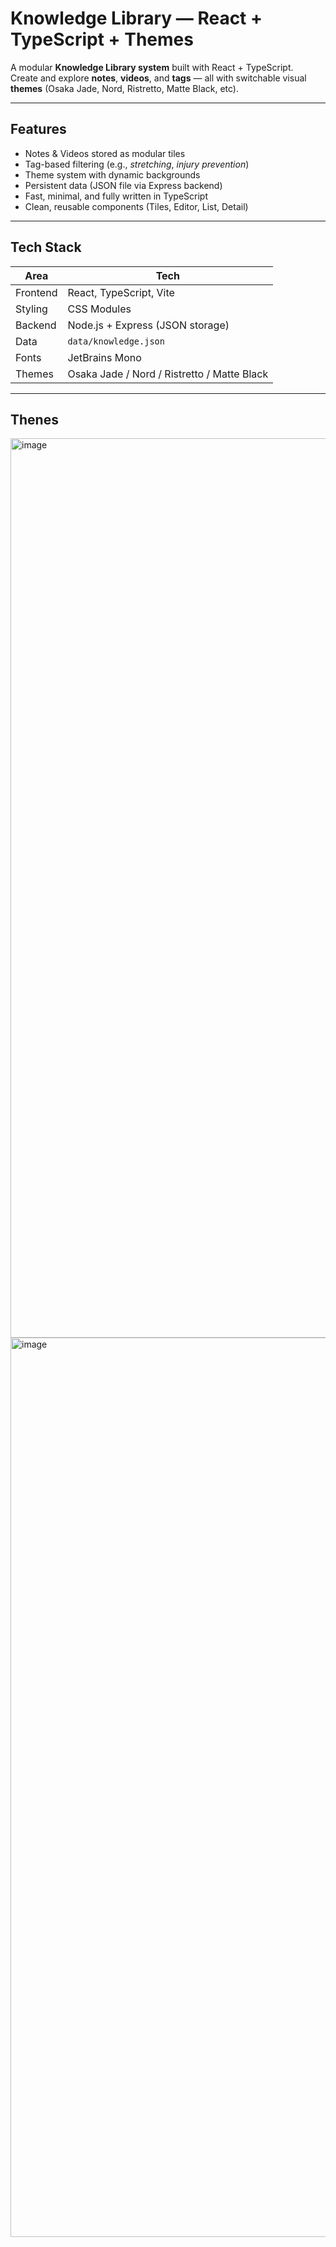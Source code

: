 # Knowledge Library — React + TypeScript + Themes

A modular **Knowledge Library system** built with React + TypeScript.  
Create and explore **notes**, **videos**, and **tags** — all with switchable visual **themes** (Osaka Jade, Nord, Ristretto, Matte Black, etc).

---

## Features

-  Notes &  Videos stored as modular tiles  
-  Tag-based filtering (e.g., *stretching*, *injury prevention*)  
-  Theme system with dynamic backgrounds  
-  Persistent data (JSON file via Express backend)  
-  Fast, minimal, and fully written in TypeScript  
-  Clean, reusable components (Tiles, Editor, List, Detail)

---

## Tech Stack

| Area | Tech |
|------|------|
| Frontend | React, TypeScript, Vite |
| Styling | CSS Modules |
| Backend | Node.js + Express (JSON storage) |
| Data | `data/knowledge.json` |
| Fonts | JetBrains Mono |
| Themes | Osaka Jade  / Nord  / Ristretto  / Matte Black  |

---

## Thenes

<img width="2559" height="1439" alt="image" src="https://github.com/user-attachments/assets/1700ce7e-3b5c-49ce-84c9-c27ac758fc06" />
<img width="2559" height="1439" alt="image" src="https://github.com/user-attachments/assets/893b2107-8f75-4689-8c8d-1c31a04657ee" />




